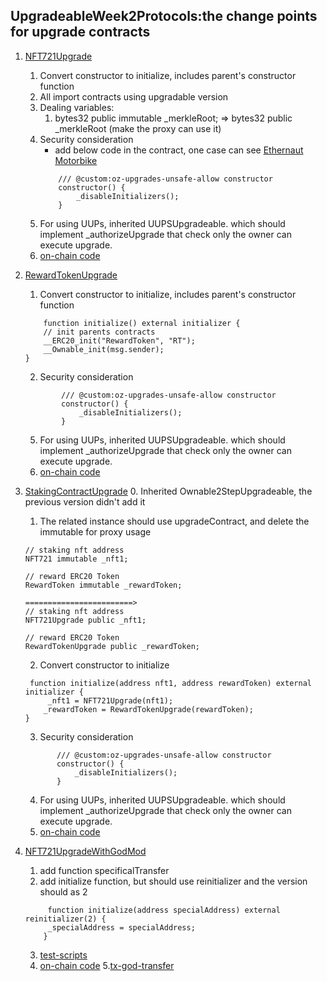 ## UpgradeableWeek2Protocols:the change points for upgrade contracts

1. [NFT721Upgrade](contracts/SmartContractTrioForUpgrade/NFT721Upgrade.sol)
    1. Convert constructor  to initialize, includes parent's constructor function
    2. All import contracts using upgradable version
    3. Dealing variables:
        1. bytes32 public immutable _merkleRoot; =>  bytes32 public _merkleRoot (make the proxy can use it)
    4. Security consideration
        * add below code in the contract, one case can see [Ethernaut Motorbike](https://github.com/sodexx7/proxies/blob/main/Ethernaut.md#L13)
        ```
            /// @custom:oz-upgrades-unsafe-allow constructor
            constructor() {
                _disableInitializers();
            }
        ```
    5. For using UUPs, inherited UUPSUpgradeable. which should implement _authorizeUpgrade that check only the owner can execute upgrade.
    6. [on-chain code](https://sepolia.etherscan.io/address/0xfAE5D8d886EB743480BE7576F6279602E2413b83#code)
2. [RewardTokenUpgrade](contracts/SmartContractTrioForUpgrade/RewardTokenUpgrade.sol)
    1.  Convert constructor  to initialize, includes parent's constructor function
    ```
        function initialize() external initializer {
        // init parents contracts
        __ERC20_init("RewardToken", "RT");
        __Ownable_init(msg.sender);
    }
    ```      
    2. Security consideration
    ```
            /// @custom:oz-upgrades-unsafe-allow constructor
            constructor() {
                _disableInitializers();
            }
    ```
    5. For using UUPs, inherited UUPSUpgradeable. which should implement _authorizeUpgrade that check only the owner can execute upgrade.
    6. [on-chain code](https://sepolia.etherscan.io/address/0x02467368e78B5e09B42fe385bBEbC5AAF06b4d90#code)

3. [StakingContractUpgrade](contracts/SmartContractTrioForUpgrade/StakingContractUpgrade.sol)
    0. Inherited Ownable2StepUpgradeable, the previous version didn't add it
    1. The related instance should use upgradeContract, and delete the immutable for proxy usage
    ```
    // staking nft address
    NFT721 immutable _nft1;

    // reward ERC20 Token
    RewardToken immutable _rewardToken;

    ========================>
    // staking nft address
    NFT721Upgrade public _nft1;

    // reward ERC20 Token
    RewardTokenUpgrade public _rewardToken;
    
    ```
    2. Convert constructor to initialize
    ```
     function initialize(address nft1, address rewardToken) external initializer {
         _nft1 = NFT721Upgrade(nft1);
        _rewardToken = RewardTokenUpgrade(rewardToken);
    }
    
    ```
    3. Security consideration
     ```
            /// @custom:oz-upgrades-unsafe-allow constructor
            constructor() {
                _disableInitializers();
            }
    ```
    4. For using UUPs, inherited UUPSUpgradeable. which should implement _authorizeUpgrade that check only the owner can execute upgrade.
    5. [on-chain code](https://sepolia.etherscan.io/address/0x08de053258ac125DA4E5bDdCDC5125672f6C4D23#code)

4. [NFT721UpgradeWithGodMod](contracts/SmartContractTrioForUpgrade/NFT721UpgradeWithGodMod.sol)
    1. add function specificalTransfer
    2. add initialize function, but should use reinitializer and the version should as 2
    ```
         function initialize(address specialAddress) external reinitializer(2) {
         _specialAddress = specialAddress;
        }
    ```
    3. [test-scripts](test/SmartContractTrioForUpgrade/NFT721UpgradeWithGodMod.t.js)
    4. [on-chain code](https://sepolia.etherscan.io/address/0xfAE5D8d886EB743480BE7576F6279602E2413b83#code)
    5.[tx-god-transfer](https://sepolia.etherscan.io/tx/0x2adb4b3eaf5be8a1c4bdfbcf25e8c2faa3ede35e8e0822fa5bee1d6cf9e07014)
